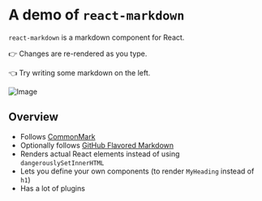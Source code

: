 # A demo of `react-markdown`

`react-markdown` is a markdown component for React.

👉 Changes are re-rendered as you type.

👈 Try writing some markdown on the left.

![Image](https://upload.wikimedia.org/wikipedia/commons/thumb/6/6a/PNG_Test.png/320px-PNG_Test.png)

## Overview

* Follows [CommonMark](https://commonmark.org)
* Optionally follows [GitHub Flavored Markdown](https://github.github.com/gfm/)
* Renders actual React elements instead of using `dangerouslySetInnerHTML`
* Lets you define your own components (to render `MyHeading` instead of `h1`)
* Has a lot of plugins
